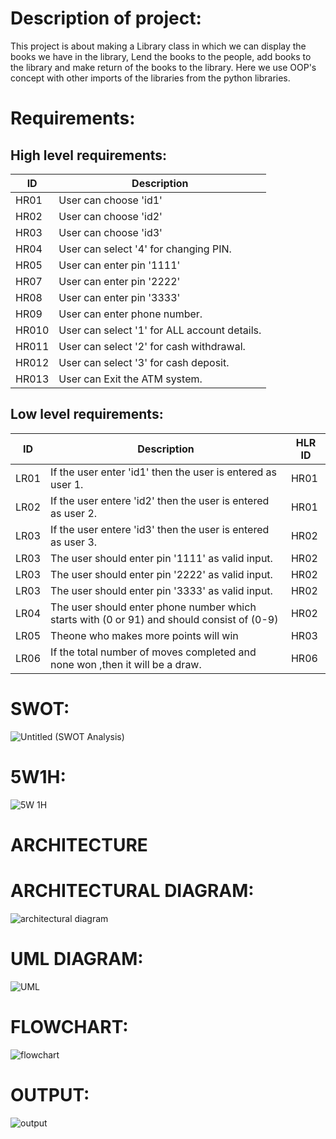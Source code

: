 # Description of project:
This project is about making a Library class in which we can display the books we have in the library, Lend the books to the people, add books to the library and make return of the books to the library. Here we use OOP's concept with other imports of the libraries from the python libraries.

# Requirements:
## High level requirements:

| ID | Description | 
| ----- | ----- | 
| HR01 | User can choose 'id1' |
| HR02 | User can choose 'id2' |
| HR03 | User can choose 'id3' |
| HR04 | User can select '4' for changing PIN. |
| HR05 | User can enter pin '1111' |
| HR07 | User can enter pin '2222' |
| HR08 | User can enter pin '3333' |
| HR09 | User can enter phone number. |
| HR010 | User can select '1' for ALL account details. |
| HR011 | User can select '2' for cash withdrawal. |
| HR012 | User can select '3' for cash deposit. |
| HR013 | User can Exit the ATM system. |

## Low level requirements:


| ID | Description | HLR ID |
| ------ | --------- | ------ |
| LR01 | If the user enter 'id1' then the user is entered as user 1. | HR01 |
| LR02 | If the user entere 'id2' then the user is entered as user 2. | HR01 |
| LR03 | If the user entere 'id3' then the user is entered as user 3. | HR02 |
| LR03 | The user should enter pin '1111' as valid input. | HR02 |
| LR03 | The user should enter pin '2222' as valid input. | HR02 |
| LR03 | The user should enter pin '3333' as valid input. | HR02 |
| LR04 | The user should enter phone number which starts with (0 or 91) and should consist of (0-9)  | HR02 |
| LR05 | Theone who makes more points will win | HR03 |
| LR06 | If the total number of moves completed and none won ,then it will be a draw. | HR06 |


# SWOT:
![Untitled (SWOT Analysis)](https://user-images.githubusercontent.com/87801737/161242341-0abecc49-dbe5-417b-bd57-f73547449f5a.png)
# 5W1H:
![5W 1H](https://user-images.githubusercontent.com/87801737/161242425-44bd04a6-df49-4c46-b26a-2481645c5459.png)

# ARCHITECTURE

# ARCHITECTURAL DIAGRAM:
![architectural diagram](https://user-images.githubusercontent.com/87801737/161242523-7fd32b5f-53cc-46e5-8bc7-98f396012078.png)
# UML DIAGRAM:
![UML](https://user-images.githubusercontent.com/87801737/161242552-5f251643-382d-457f-9357-fafb55600243.jpeg)
# FLOWCHART:
![flowchart](https://user-images.githubusercontent.com/87801737/161242668-6ca26706-e15c-4d4b-b049-020fab2e6434.jpeg)

# OUTPUT:
![output](https://user-images.githubusercontent.com/87801737/161249039-92e4943f-32b4-4849-87fd-f52ab9cc7dd7.png)

